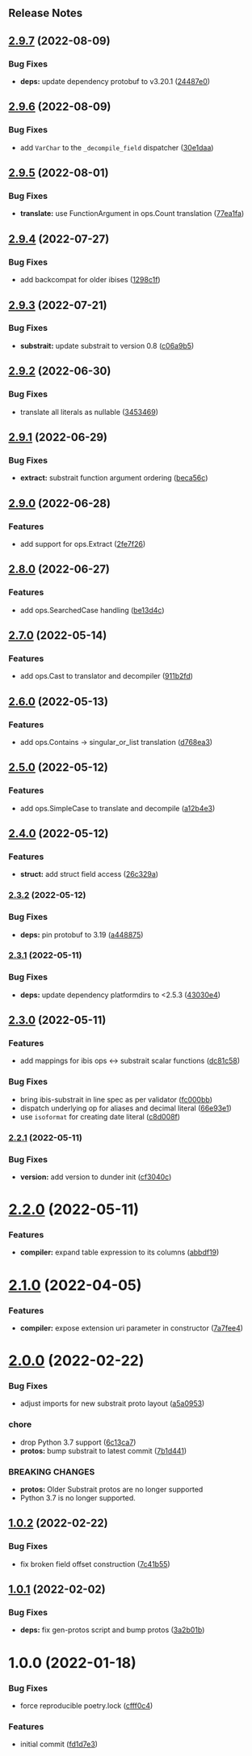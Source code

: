 Release Notes
---

## [2.9.7](https://github.com/ibis-project/ibis-substrait/compare/v2.9.6...v2.9.7) (2022-08-09)


### Bug Fixes

* **deps:** update dependency protobuf to v3.20.1 ([24487e0](https://github.com/ibis-project/ibis-substrait/commit/24487e042c5f4330e1e4862c6818d043846988ad))

## [2.9.6](https://github.com/ibis-project/ibis-substrait/compare/v2.9.5...v2.9.6) (2022-08-09)


### Bug Fixes

* add `VarChar` to the `_decompile_field` dispatcher ([30e1daa](https://github.com/ibis-project/ibis-substrait/commit/30e1daab51744606ae481a171d7c82f79bf52dde))

## [2.9.5](https://github.com/ibis-project/ibis-substrait/compare/v2.9.4...v2.9.5) (2022-08-01)


### Bug Fixes

* **translate:** use FunctionArgument in ops.Count translation ([77ea1fa](https://github.com/ibis-project/ibis-substrait/commit/77ea1fafeb08d79a4ac54c6744247c497e33a193))

## [2.9.4](https://github.com/ibis-project/ibis-substrait/compare/v2.9.3...v2.9.4) (2022-07-27)


### Bug Fixes

* add backcompat for older ibises ([1298c1f](https://github.com/ibis-project/ibis-substrait/commit/1298c1f6f8de5481ac61410d24d4e85665856a22))

## [2.9.3](https://github.com/ibis-project/ibis-substrait/compare/v2.9.2...v2.9.3) (2022-07-21)


### Bug Fixes

* **substrait:** update substrait to version 0.8 ([c06a9b5](https://github.com/ibis-project/ibis-substrait/commit/c06a9b5dfd1c09f0b5e05b456da9569038cb420a))

## [2.9.2](https://github.com/ibis-project/ibis-substrait/compare/v2.9.1...v2.9.2) (2022-06-30)


### Bug Fixes

* translate all literals as nullable ([3453469](https://github.com/ibis-project/ibis-substrait/commit/34534696d507bbd0b2b232e208730c2566d8225c))

## [2.9.1](https://github.com/ibis-project/ibis-substrait/compare/v2.9.0...v2.9.1) (2022-06-29)


### Bug Fixes

* **extract:** substrait function argument ordering ([beca56c](https://github.com/ibis-project/ibis-substrait/commit/beca56cfd3c336dd1572009b5fda978f5ff4945c))

## [2.9.0](https://github.com/ibis-project/ibis-substrait/compare/v2.8.0...v2.9.0) (2022-06-28)


### Features

* add support for ops.Extract<span> ([2fe7f26](https://github.com/ibis-project/ibis-substrait/commit/2fe7f26aa7efce33462cdc9fddc629ccce9183f7))

## [2.8.0](https://github.com/ibis-project/ibis-substrait/compare/v2.7.0...v2.8.0) (2022-06-27)


### Features

* add ops.SearchedCase handling ([be13d4c](https://github.com/ibis-project/ibis-substrait/commit/be13d4cc55e2ae7d2506abde8c400a99439a3e6f))

## [2.7.0](https://github.com/ibis-project/ibis-substrait/compare/v2.6.0...v2.7.0) (2022-05-14)


### Features

* add ops.Cast to translator and decompiler ([911b2fd](https://github.com/ibis-project/ibis-substrait/commit/911b2fd25d742d2c035057e8907104dc2e42d50f))

## [2.6.0](https://github.com/ibis-project/ibis-substrait/compare/v2.5.0...v2.6.0) (2022-05-13)


### Features

* add ops.Contains -> singular_or_list translation ([d768ea3](https://github.com/ibis-project/ibis-substrait/commit/d768ea32ec1dbe92121f5dd3a3e1a0e568a34f1a))

## [2.5.0](https://github.com/ibis-project/ibis-substrait/compare/v2.4.0...v2.5.0) (2022-05-12)


### Features

* add ops.SimpleCase to translate and decompile ([a12b4e3](https://github.com/ibis-project/ibis-substrait/commit/a12b4e3e3060fa06b191258dae686ecb80f0d4c8))

## [2.4.0](https://github.com/ibis-project/ibis-substrait/compare/v2.3.2...v2.4.0) (2022-05-12)


### Features

* **struct:** add struct field access ([26c329a](https://github.com/ibis-project/ibis-substrait/commit/26c329a8c5398bd161524b0d45c874a15045f15f))

### [2.3.2](https://github.com/ibis-project/ibis-substrait/compare/v2.3.1...v2.3.2) (2022-05-12)


### Bug Fixes

* **deps:** pin protobuf to 3.19 ([a448875](https://github.com/ibis-project/ibis-substrait/commit/a448875e17625c8e8d90c09d7a4652911b2c7319))

### [2.3.1](https://github.com/ibis-project/ibis-substrait/compare/v2.3.0...v2.3.1) (2022-05-11)


### Bug Fixes

* **deps:** update dependency platformdirs to <2.5.3 ([43030e4](https://github.com/ibis-project/ibis-substrait/commit/43030e4a906972df86621b1598f99326630094e1))

## [2.3.0](https://github.com/ibis-project/ibis-substrait/compare/v2.2.1...v2.3.0) (2022-05-11)


### Features

* add mappings for ibis ops <-> substrait scalar functions ([dc81c58](https://github.com/ibis-project/ibis-substrait/commit/dc81c582f3e4b07e44c943998401fd6db5516e5b))


### Bug Fixes

* bring ibis-substrait in line spec as per validator ([fc000bb](https://github.com/ibis-project/ibis-substrait/commit/fc000bbe4165494417e872a566d70d12b25f0a47))
* dispatch underlying op for aliases and decimal literal ([66e93e1](https://github.com/ibis-project/ibis-substrait/commit/66e93e156c98f3bb3024124fb62b3533a02c4895))
* use `isoformat` for creating date literal ([c8d008f](https://github.com/ibis-project/ibis-substrait/commit/c8d008f415137e15f858459149cf7122ac8a1362))

### [2.2.1](https://github.com/ibis-project/ibis-substrait/compare/v2.2.0...v2.2.1) (2022-05-11)


### Bug Fixes

* **version:** add version to dunder init ([cf3040c](https://github.com/ibis-project/ibis-substrait/commit/cf3040c02c47485f8d34161bd4adde357d285eaa))

# [2.2.0](https://github.com/ibis-project/ibis-substrait/compare/v2.1.0...v2.2.0) (2022-05-11)


### Features

* **compiler:** expand table expression to its columns ([abbdf19](https://github.com/ibis-project/ibis-substrait/commit/abbdf194dc551ac5844aa5570ab58eabeb3cbb22))

# [2.1.0](https://github.com/ibis-project/ibis-substrait/compare/v2.0.0...v2.1.0) (2022-04-05)


### Features

* **compiler:** expose extension uri parameter in constructor ([7a7fee4](https://github.com/ibis-project/ibis-substrait/commit/7a7fee47d19a52510fde71af0aaa96372b18c1cb))

# [2.0.0](https://github.com/ibis-project/ibis-substrait/compare/v1.0.2...v2.0.0) (2022-02-22)


### Bug Fixes

* adjust imports for new substrait proto layout ([a5a0953](https://github.com/ibis-project/ibis-substrait/commit/a5a0953e83aeb4d9249ea97826aea0e1f8e8ed4c))


### chore

* drop Python 3.7 support ([6c13ca7](https://github.com/ibis-project/ibis-substrait/commit/6c13ca7cad3a1ef3dbd6cd7ae80dff3fdcbe6848))
* **protos:** bump substrait to latest commit ([7b1d441](https://github.com/ibis-project/ibis-substrait/commit/7b1d441e8e9e916729bc0674e83e9a6a3d88e2b2))


### BREAKING CHANGES

* **protos:** Older Substrait protos are no longer supported
* Python 3.7 is no longer supported.

## [1.0.2](https://github.com/ibis-project/ibis-substrait/compare/v1.0.1...v1.0.2) (2022-02-22)


### Bug Fixes

* fix broken field offset construction ([7c41b55](https://github.com/ibis-project/ibis-substrait/commit/7c41b555f22f01db4c57252dded07ce8c2b678bc))

## [1.0.1](https://github.com/ibis-project/ibis-substrait/compare/v1.0.0...v1.0.1) (2022-02-02)


### Bug Fixes

* **deps:** fix gen-protos script and bump protos ([3a2b01b](https://github.com/ibis-project/ibis-substrait/commit/3a2b01bad8ccd9647ba60c13956f0d4c9979588d))

# 1.0.0 (2022-01-18)


### Bug Fixes

* force reproducible poetry.lock ([cfff0c4](https://github.com/ibis-project/ibis-substrait/commit/cfff0c4fc8d08788e8959110c9db2ee34dec6c09))


### Features

* initial commit ([fd1d7e3](https://github.com/ibis-project/ibis-substrait/commit/fd1d7e3ad52b71e3c67fdf323462240bc0c9255e))
